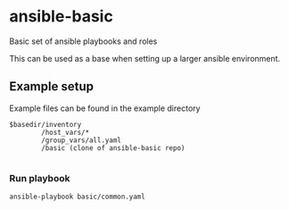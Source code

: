 # ansible-basic
Basic set of ansible playbooks and roles

This can be used as a base when setting up a larger ansible environment.

## Example setup

Example files can be found in the example directory
```
$basedir/inventory
        /host_vars/*
        /group_vars/all.yaml
        /basic (clone of ansible-basic repo)
 
```

### Run playbook

```
ansible-playbook basic/common.yaml
```
